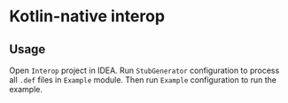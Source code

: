 # Kotlin-native interop

## Usage

Open `Interop` project in IDEA. Run `StubGenerator` configuration to process all `.def` files in `Example` module.
Then run `Example` configuration to run the example.
